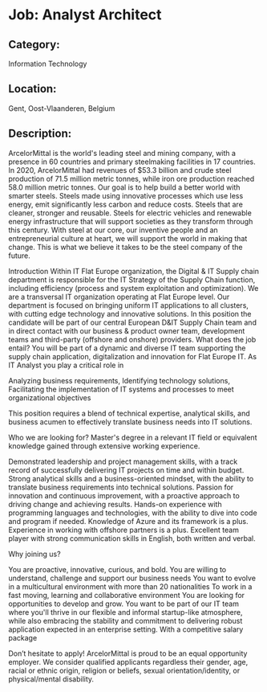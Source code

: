 # Job: Analyst Architect
## Category: 
Information Technology
## Location: 
Gent, Oost-Vlaanderen, Belgium
## Description:
ArcelorMittal is the world's leading steel and mining company, with a presence in 60 countries and primary steelmaking facilities in 17 countries. In 2020, ArcelorMittal had revenues of $53.3 billion and crude steel production of 71.5 million metric tonnes, while iron ore production reached 58.0 million metric tonnes. Our goal is to help build a better world with smarter steels. Steels made using innovative processes which use less energy, emit significantly less carbon and reduce costs. Steels that are cleaner, stronger and reusable. Steels for electric vehicles and renewable energy infrastructure that will support societies as they transform through this century. With steel at our core, our inventive people and an entrepreneurial culture at heart, we will support the world in making that change. This is what we believe it takes to be the steel company of the future. 
 
Introduction
Within IT Flat Europe organization, the Digital & IT Supply chain department is responsible for the IT Strategy of the Supply Chain function, including efficiency (process and system exploitation and optimization). 
We are a transversal IT organization operating at Flat Europe level. Our department is focused on bringing uniform IT applications to all clusters, with cutting edge technology and innovative solutions. In this position the candidate will be part of our central European D&IT Supply Chain team and in direct contact with our business & product owner team, development teams and third-party (offshore and onshore) providers. 
What does the job entail?
You will be part of a dynamic and diverse IT team supporting the supply chain application, digitalization and innovation for Flat Europe IT. 
As IT Analyst you play a critical role in 

Analyzing business requirements, 
Identifying technology solutions, 
Facilitating the implementation of IT systems and processes to meet organizational objectives

This position requires a blend of technical expertise, analytical skills, and business acumen to effectively translate business needs into IT solutions.
 
Who we are looking for?
Master's degree in a relevant IT field or equivalent knowledge gained through extensive working experience.

Demonstrated leadership and project management skills, with a track record of successfully delivering IT projects on time and within budget.
Strong analytical skills and a business-oriented mindset, with the ability to translate business requirements into technical solutions.
Passion for innovation and continuous improvement, with a proactive approach to driving change and achieving results.
Hands-on experience with programming languages and technologies, with the ability to dive into code and program if needed.
Knowledge of Azure and its framework is a plus.
Experience in working with offshore partners is a plus.
Excellent team player with strong communication skills in English, both written and verbal.

Why joining us? 

You are proactive, innovative, curious, and bold. You are willing to understand, challenge and support our business needs
You want to evolve in a multicultural environment with more than 20 nationalities
To work in a fast moving, learning and collaborative environment
You are looking for opportunities to develop and grow.
You want to be part of our IT team where you'll thrive in our flexible and informal startup-like atmosphere, while also embracing the stability and commitment to delivering robust application expected in an enterprise setting.
With a competitive salary package 

Don’t hesitate to apply!
ArcelorMittal is proud to be an equal opportunity employer. We consider qualified applicants regardless their gender, age, racial or ethnic origin, religion or beliefs, sexual orientation/identity, or physical/mental disability.
